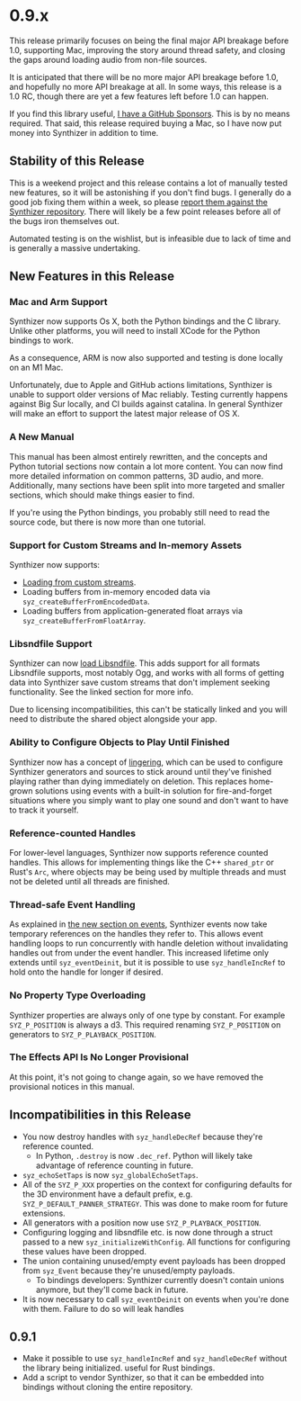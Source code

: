 # 0.9.x

This release primarily focuses on being the final major API breakage before 1.0,
supporting Mac, improving the story around thread safety, and closing the gaps
around loading audio from non-file sources.

It is anticipated that there will be no more major API breakage before 1.0, and
hopefully no more API breakage at all.  In some ways, this release is a 1.0 RC,
though there are yet a few features left before 1.0 can happen.

If you find this library useful, [I have a GitHub
Sponsors](https://github.com/sponsors/ahicks92).  This is by no means required.
That said, this release required buying a Mac, so I have now put money into
Synthizer in addition to time.

## Stability of this Release

This is a weekend project and this release contains a lot of manually tested new
features, so it will be astonishing if you don't find bugs.  I generally do a
good job fixing them within a week, so please [report them against the Synthizer
repository](https://github.com/synthizer/synthizer/issues).  There will likely
be a few point releases before all of the bugs iron themselves out.

Automated testing is on the wishlist, but is infeasible due to lack of time and
is generally a massive undertaking.

## New Features in this Release

### Mac and Arm Support

Synthizer now supports Os X, both the Python bindings and the C library.  Unlike
other platforms, you will need to install XCode for the Python bindings to work.

As a consequence, ARM is now also supported and testing is done locally on an M1
Mac.

Unfortunately, due to Apple and GitHub actions limitations, Synthizer is unable
to support older versions of Mac reliably.  Testing currently happens against
Big Sur locally, and CI builds against catalina.  In general Synthizer will make
an effort to support the latest major release of OS X.

### A New Manual

This manual has been almost entirely rewritten, and the concepts and Python
tutorial sections now contain a lot more content.  You can now find more
detailed information on common patterns, 3D audio, and more.  Additionally, many
sections have been split into more targeted and smaller sections, which should
make things easier to find.

If you're using the Python bindings, you probably still need to read the source
code, but there is now more than one tutorial.

### Support for Custom Streams and In-memory Assets

Synthizer now supports:

- [Loading from custom streams](../concepts/custom_streams.md).
- Loading buffers from in-memory encoded data via
  `syz_createBufferFromEncodedData`.
- Loading buffers from application-generated float arrays via
  `syz_createBufferFromFloatArray`.

### Libsndfile Support

Synthizer can now [load Libsndfile](../concepts/libsndfile.md).  This adds
support for all formats Libsndfile supports, most notably Ogg, and works with
all forms of getting data into Synthizer save custom streams that don't
implement seeking functionality.  See the linked section for more info.

Due to licensing incompatibilities, this can't be statically linked and you will
need to distribute the shared object alongside your app.

### Ability to Configure Objects to Play Until Finished

Synthizer now has a concept of [lingering](../concepts/lingering.md), which can
be used to configure Synthizer generators and sources to stick around until
they've finished playing rather than dying immediately on deletion.  This
replaces home-grown solutions using events with a built-in solution for
fire-and-forget situations where you simply want to play one sound and don't
want to have to track it yourself.

### Reference-counted Handles

For lower-level languages, Synthizer now supports reference counted handles.
This allows for implementing things like the C++ `shared_ptr` or Rust's `Arc`,
where objects may be being used by multiple threads and must not be deleted
until all threads are finished.

### Thread-safe Event Handling

As explained in [the new section on events](../concepts/events.md), Synthizer
events now take temporary references on the handles they refer to.  This allows
event handling loops to run concurrently with handle deletion without
invalidating handles out from under the event handler.  This increased lifetime
only extends until `syz_eventDeinit`, but it is possible to use
`syz_handleIncRef` to hold onto the handle for longer if desired.


### No Property Type Overloading

Synthizer properties are always only of one type by constant.  For example
`SYZ_P_POSITION` is always a d3.  This required renaming `SYZ_P_POSITION` on
generators to `SYZ_P_PLAYBACK_POSITION`.

### The Effects API Is No Longer Provisional

At this point, it's not going to change again, so we have removed the
provisional notices in this manual.

## Incompatibilities in this Release

- You now destroy handles with `syz_handleDecRef` because they're reference
  counted.
  - In Python, `.destroy` is now `.dec_ref`.  Python will likely take advantage
    of reference counting in future.
- `syz_echoSetTaps` is now `syz_globalEchoSetTaps`.
- All of the `SYZ_P_XXX` properties on the context for configuring defaults for
  the 3D environment have a default prefix, e.g.
  `SYZ_P_DEFAULT_PANNER_STRATEGY`.  This was done to make room for future
  extensions.
- All generators with a position now use `SYZ_P_PLAYBACK_POSITION`.
- Configuring logging and libsndfile etc. is now done through a struct passed to
  a new `syz_initializeWithConfig`.  All functions for configuring these values
  have been dropped.
- The union containing unused/empty event payloads has been dropped from
  `syz_Event` because they're unused/empty payloads.
  - To bindings developers: Synthizer currently doesn't contain unions anymore,
    but they'll come back in future.
- It is now necessary to call `syz_eventDeinit` on events when you're done with
  them.  Failure to do so will leak handles


## 0.9.1

- Make it possible to use `syz_handleIncRef` and `syz_handleDecRef` without the
  library being initialized.  useful for Rust bindings.
- Add a script to vendor Synthizer, so that it can be embedded into bindings
  without cloning the entire repository.

